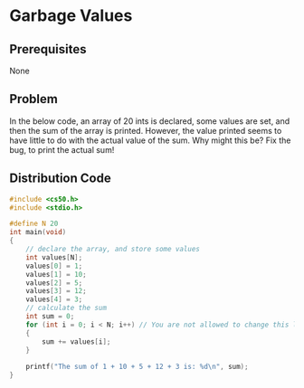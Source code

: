 # Garbage Values

## Prerequisites
None

## Problem
In the below code, an array of 20 ints is declared, some values are set, and then the sum of the array is printed. However, the value printed seems to have little to do with the actual value of the sum. Why might this be? Fix the bug, to print the actual sum!

## Distribution Code
```c
#include <cs50.h>
#include <stdio.h>

#define N 20
int main(void)
{
    // declare the array, and store some values
    int values[N];
    values[0] = 1;
    values[1] = 10;
    values[2] = 5;
    values[3] = 12;
    values[4] = 3;
    // calculate the sum
    int sum = 0;
    for (int i = 0; i < N; i++) // You are not allowed to change this line of the code!
    {
        sum += values[i];
    }
    
    printf("The sum of 1 + 10 + 5 + 12 + 3 is: %d\n", sum);
}
```